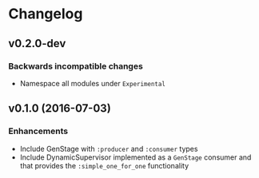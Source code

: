 # Changelog

## v0.2.0-dev

### Backwards incompatible changes

  * Namespace all modules under `Experimental`

## v0.1.0 (2016-07-03)

### Enhancements

  * Include GenStage with `:producer` and `:consumer` types
  * Include DynamicSupervisor implemented as a `GenStage` consumer and that provides the `:simple_one_for_one` functionality

